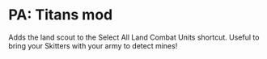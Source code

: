 # PA: Titans mod

Adds the land scout to the Select All Land Combat Units shortcut.  Useful to bring your Skitters with your army to detect mines!
